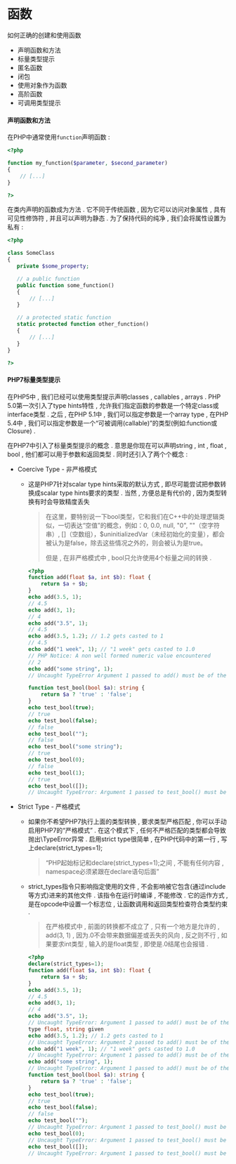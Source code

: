 # 函数

如何正确的创建和使用函数

* 声明函数和方法
* 标量类型提示
* 匿名函数
* 闭包
* 使用对象作为函数
* 高阶函数
* 可调用类型提示

#### 声明函数和方法

在PHP中通常使用`function`声明函数 :

```php
<?php

function my_function($parameter, $second_parameter)
{
    // [...]
}

?>
```

在类内声明的函数成为方法 . 它不同于传统函数 , 因为它可以访问对象属性 , 具有可见性修饰符 , 并且可以声明为静态 . 为了保持代码的纯净 , 我们会将属性设置为私有 :

```php
<?php

class SomeClass
{
   private $some_property;

   // a public function
   public function some_function()
   {
       // [...]
   }

   // a protected static function
   static protected function other_function()
   {
       // [...]
   }
}

?>
```

#### PHP7标量类型提示

在PHP5中 , 我们已经可以使用类型提示声明classes , callables , arrays . PHP 5.0第一次引入了type hints特性 , 允许我们指定函数的参数是一个特定class或interface类型 . 之后 , 在PHP 5.1中 , 我们可以指定参数是一个array type , 在PHP 5.4中 , 我们可以指定参数是一个“可被调用\(callable\)”的类型\(例如:function或Closure\) .

在PHP7中引入了标量类型提示的概念 . 意思是你现在可以声明string , int , float , bool , 他们都可以用于参数和返回类型 . 同时还引入了两个个概念 :

* Coercive Type - 非严格模式

  * 这是PHP7针对scalar type hints采取的默认方式 , 即尽可能尝试把参数转换成scalar type hints要求的类型 . 当然 , 方便总是有代价的 , 因为类型转换有时会导致精度丢失

    > 在这里，要特别说一下bool类型，它和我们在C++中的处理逻辑类似，一切表达“空值”的概念，例如：0, 0.0, null, "0", ""（空字符串）, \[\]（空数组），$uninitializedVar（未经初始化的变量），都会被认为是false，除去这些情况之外的，则会被认为是true。
    >
    > 但是 , 在非严格模式中 , bool只允许使用4个标量之间的转换 .

    ```php
    <?php
    function add(float $a, int $b): float {
        return $a + $b;
    }
    echo add(3.5, 1);
    // 4.5
    echo add(3, 1);
    // 4
    echo add("3.5", 1);
    // 4.5
    echo add(3.5, 1.2); // 1.2 gets casted to 1
    // 4.5
    echo add("1 week", 1); // "1 week" gets casted to 1.0
    // PHP Notice: A non well formed numeric value encountered
    // 2
    echo add("some string", 1);
    // Uncaught TypeError Argument 1 passed to add() must be of the type float, string given

    function test_bool(bool $a): string {
        return $a ? 'true' : 'false';
    }
    echo test_bool(true);
    // true
    echo test_bool(false);
    // false
    echo test_bool("");
    // false
    echo test_bool("some string");
    // true
    echo test_bool(0);
    // false
    echo test_bool(1);
    // true
    echo test_bool([]);
    // Uncaught TypeError: Argument 1 passed to test_bool() must be of the type Boolean
    ```

* Strict Type - 严格模式

  * 如果你不希望PHP7执行上面的类型转换 , 要求类型严格匹配 , 你可以手动启用PHP7的“严格模式” . 在这个模式下 , 任何不严格匹配的类型都会导致抛出\TypeError异常 . 启用strict type很简单 , 在PHP代码中的第一行 , 写上declare\(strict\_types=1\);
    > “PHP起始标记和declare\(strict\_types=1\);之间 , 不能有任何内容 , namespace必须紧跟在declare语句后面”
  * strict\_types指令只影响指定使用的文件 , 不会影响被它包含\(通过include等方式\)进来的其他文件 . 该指令在运行时编译 , 不能修改 . 它的运作方式 , 是在opcode中设置一个标志位 , 让函数调用和返回类型检查符合类型约束 . 
    > 在严格模式中 , 前面的转换都不成立了 , 只有一个地方是允许的 , add\(3, 1\) , 因为.0不会带来数据偏差或丢失的风向 , 反之则不行 , 如果要求int类型 , 输入的是float类型 , 即使是.0结尾也会报错 .

    ```php
    <?php
    declare(strict_types=1);
    function add(float $a, int $b): float {
        return $a + $b;
    }
    echo add(3.5, 1);
    // 4.5
    echo add(3, 1);
    // 4
    echo add("3.5", 1);
    // Uncaught TypeError: Argument 1 passed to add() must be of the
    type float, string given
    echo add(3.5, 1.2); // 1.2 gets casted to 1
    // Uncaught TypeError: Argument 2 passed to add() must be of the type integer, float given
    echo add("1 week", 1); // "1 week" gets casted to 1.0
    // Uncaught TypeError: Argument 1 passed to add() must be of the type float, string given
    echo add("some string", 1);
    // Uncaught TypeError: Argument 1 passed to add() must be of the type float, string given
    function test_bool(bool $a): string {
        return $a ? 'true' : 'false';
    }
    echo test_bool(true);
    // true
    echo test_bool(false);
    // false
    echo test_bool("");
    // Uncaught TypeError: Argument 1 passed to test_bool() must be of the type boolean, string given
    echo test_bool(0);
    // Uncaught TypeError: Argument 1 passed to test_bool() must be of the type boolean, integer given
    echo test_bool([]);
    // Uncaught TypeError: Argument 1 passed to test_bool() must be of the type boolean, array given
    ```




